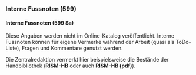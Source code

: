 ### Interne Fussnoten (599)  

#### Interne Fussnoten (599 $a)  
Diese Angaben werden nicht im Online-Katalog veröffentlicht. Interne Fussnoten können für eigene Vermerke während der Arbeit (quasi als ToDo-Liste), Fragen und Kommentare genutzt werden.   

Die Zentralredaktion vermerkt hier beispielsweise die Bestände der Handbibliothek (**RISM-HB** oder auch **RISM-HB (pdf)**).
